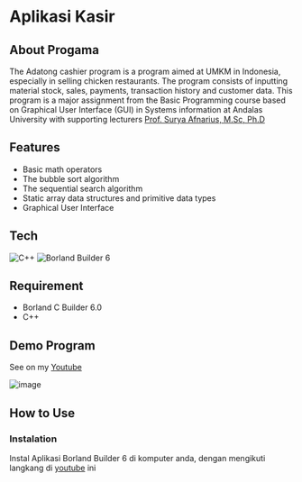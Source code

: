 # Aplikasi Kasir

## About Progama
The Adatong cashier program is a program aimed at UMKM in Indonesia,
especially in selling chicken restaurants. The program consists of inputting material stock, sales, payments,
transaction history and customer data. This program is a major assignment from the Basic Programming course based on Graphical User Interface (GUI) in Systems information 
at Andalas University with supporting lecturers [Prof. Surya Afnarius, M.Sc, Ph.D](https://www.linkedin.com/in/surya-afnarius-19465120/)


## Features
- Basic math operators
- The bubble sort algorithm
- The sequential search algorithm
- Static array data structures and primitive data types
- Graphical User Interface

## Tech
![C++](https://img.shields.io/badge/c++-%2300599C.svg?style=for-the-badge&logo=c%2B%2B&logoColor=white) 
![Borland Builder 6](https://img.shields.io/badge/Borland-C++-%2300599C.svg?style=for-the-badge&logo=Borland6%2B%2B&logoColor=white)

## Requirement
- Borland C Builder 6.0 
- C++

## Demo Program
See on my [Youtube](https://www.youtube.com/watch?v=8Vwq3ueC_Bg&t=1774s)



![image](https://github.com/Ryukatsu/Program-Kasir-Restoran-Ayam/blob/7c69b970bd1eb21bff18cddfd5b980664095452c/tugas%20besar%20GUI.jpg)

## How to Use
### Instalation
Instal Aplikasi Borland Builder 6 di komputer anda, dengan mengikuti langkang di [youtube](https://www.youtube.com/watch?v=_NW6LbbGVfc) ini





